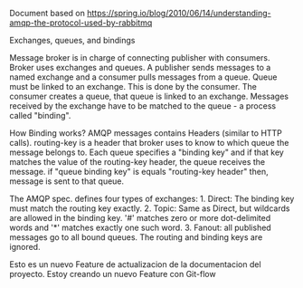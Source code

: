 Document based on https://spring.io/blog/2010/06/14/understanding-amqp-the-protocol-used-by-rabbitmq

Exchanges, queues, and bindings

Message broker is in charge of connecting publisher with consumers.
Broker uses exchanges and queues.
A publisher sends messages to a named exchange and a consumer pulls messages from a queue.
  Queue must be linked to an exchange. This is done by the consumer. The consumer creates a queue, that queue is linked to an exchange.
  Messages received by the exchange have to be matched to the queue - a process called "binding".

  How Binding works?
  AMQP messages contains Headers (similar to HTTP calls).  routing-key is a header that broker uses to know to which queue the message belongs to.
  Each queue specifies a "binding key" and if that key matches the value of the routing-key header, the queue receives the message.
  if "queue binding key" is equals "routing-key header" then, message is sent to that queue.

  The AMQP spec. defines four types of exchanges:
    1. Direct:	The binding key must match the routing key exactly.
    2. Topic: Same as Direct, but wildcards are allowed in the binding key. '#' matches zero or more dot-delimited words and '*' matches exactly one such word.
    3. Fanout: all published messages go to all bound queues. The routing and binding keys are ignored.
    
Esto es un nuevo Feature de actualizacion de la documentacion del proyecto. Estoy creando un nuevo Feature con Git-flow